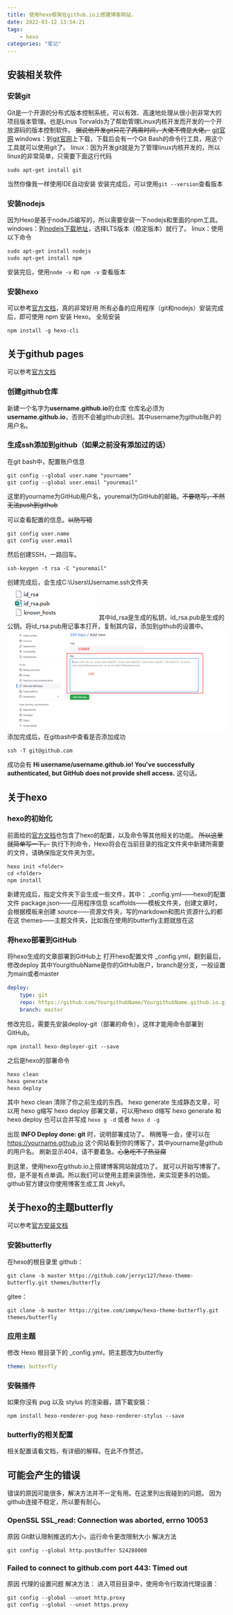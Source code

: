 ```yaml
---
title: 使用hexo框架在github.io上搭建博客网站.
date: 2022-03-12 13:54:21
tags:
    - hexo
categories: "笔记"
---
```

## 安装相关软件
### 安装git
Git是一个开源的分布式版本控制系统，可以有效、高速地处理从很小到非常大的项目版本管理。也是Linus Torvalds为了帮助管理Linux内核开发而开发的一个开放源码的版本控制软件。
~~据说他开发git只花了两周时间，大佬不愧是大佬。~~
[git官网](https://git-scm.com/)
windows：到[git官网](https://gitforwindows.org/)上下载，下载后会有一个Git Bash的命令行工具，用这个工具就可以使用git了。
linux：因为开发git就是为了管理linux内核开发的，所以linux的非常简单，只需要下面这行代码
~~~shell
sudo apt-get install git
~~~
当然你像我一样使用IDE自动安装
安装完成后，可以使用`git --version`查看版本

### 安装nodejs
因为Hexo是基于nodeJS编写的，所以需要安装一下nodejs和里面的npm工具。
windows：到[nodejs下载地址](https://nodejs.org/en/download/)，选择LTS版本（稳定版本）就行了。
linux：使用以下命令
~~~shell
sudo apt-get install nodejs
sudo apt-get install npm
~~~
安装完后，使用`node -v` 和 `npm -v` 查看版本

### 安装hexo
可以参考[官方文档](https://hexo.io/zh-cn/docs/)，真的非常好用
所有必备的应用程序（git和nodejs）安装完成后，即可使用 npm 安装 Hexo。
全局安装
~~~shell
npm install -g hexo-cli
~~~

## 关于github pages
可以参考[官方文档](https://docs.github.com/cn)
### 创建github仓库
新建一个名字为**username.github.io**的仓库
仓库名必须为**username.github.io**，否则不会被github识别。其中username为github账户的用户名。
### 生成ssh添加到github（如果之前没有添加过的话）
在git bash中，配置账户信息
~~~shell
git config --global user.name "yourname"
git config --global user.email "youremail"
~~~
这里的yourname为GitHub用户名，youremail为GitHub的邮箱。~~不要瞎写，不然无法push到github~~

可以查看配置的信息。~~以防写错~~
~~~shell
git config user.name
git config user.email
~~~
然后创建SSH，一路回车。
~~~shell
ssh-keygen -t rsa -C "youremail"
~~~
创建完成后，会生成C:\Users\Username\.ssh文件夹
![.shh文件夹](../images/使用hexo框架在github-io上搭建博客网站/ssh.png)
其中id_rsa是生成的私钥，id_rsa.pub是生成的公钥。将id_rsa.pub用记事本打开，复制其内容，添加到github的设置中。
![.githubSSHKey](../images/使用hexo框架在github-io上搭建博客网站/githubSSHKey.png)
添加完成后，在gitbash中查看是否添加成功
~~~shell
ssh -T git@github.com
~~~
成功会有 **Hi username/username.github.io! You've successfully authenticated, but GitHub does not provide shell access.** 这句话。

## 关于hexo
### hexo的初始化
前面给的[官方文档](https://hexo.io/zh-cn/docs/)也包含了hexo的配置，以及命令等其他相关的功能。 ~~所以这里就简单写一下。~~
执行下列命令，Hexo将会在当前目录的指定文件夹中新建所需要的文件，请确保指定文件夹为空。
~~~shell
hexo init <folder>
cd <folder>
npm install
~~~
新建完成后，指定文件夹下会生成一些文件，其中：
_config.yml——hexo的配置文件
package.json——应用程序信息
scaffolds——模板文件夹，创建文章时，会根据模板来创建
source——资源文件夹，写的markdown和图片资源什么的都在这
themes——主题文件夹，比如我在使用的butterfly主题就放在这

### 将hexo部署到GitHub
将hexo生成的文章部署到GitHub上
打开hexo配置文件 _config.yml，翻到最后，修改deploy
其中YourgithubName是你的GitHub账户，branch是分支，一般设置为main或者master
~~~yml
deploy:
    type: git
    repo: https://github.com/YourgithubName/YourgithubName.github.io.git
    branch: master
~~~
修改完后，需要先安装deploy-git（部署的命令），这样才能用命令部署到GitHub。
~~~shell
npm install hexo-deployer-git --save
~~~
之后是hexo的部署命令
~~~shell
hexo clean
hexo generate
hexo deploy
~~~
其中 hexo clean 清除了你之前生成的东西。
hexo generate 生成静态文章，可以用 hexo g缩写
hexo deploy 部署文章，可以用hexo d缩写
hexo generate 和 hexo deploy 也可以合并写成 `hexo g -d` 或者 `hexo d -g`

出现 **INFO  Deploy done: git** 时，说明部署成功了。
稍微等一会，便可以在 https://yourname.github.io 这个网站看到你的博客了，其中yourname是github的用户名。
刷新显示404，请不要着急。~~心急吃不了热豆腐~~

到这里，使用hexo在github.io上搭建博客网站就成功了。
就可以开始写博客了。
但，是不是有点单调。所以我们可以使用主题来装饰他，来实现更多的功能。 github官方建议你使用博客生成工具 Jekyll。

## 关于hexo的主题butterfly
可以参考[官方安装文档](https://butterfly.js.org/posts/21cfbf15/)
### 安装butterfly
在hexo的根目录里
github：
~~~shell
git clone -b master https://github.com/jerryc127/hexo-theme-butterfly.git themes/butterfly
~~~
gitee：
~~~shell
git clone -b master https://gitee.com/immyw/hexo-theme-butterfly.git themes/butterfly
~~~
### 应用主题
修改 Hexo 根目录下的 _config.yml，把主题改为butterfly
~~~yml
theme: butterfly
~~~
### 安裝插件
如果你沒有 pug 以及 stylus 的渲染器，請下載安裝：
~~~shell
npm install hexo-renderer-pug hexo-renderer-stylus --save
~~~
### butterfly的相关配置
相关配置请看文档，有详细的解释。在此不作赘述。

## 可能会产生的错误
错误的原因可能很多，解决方法并不一定有用。在这里列出我碰到的问题。
因为github连接不稳定，所以要有耐心。
### OpenSSL SSL_read: Connection was aborted, errno 10053
原因
Git默认限制推送的大小，运行命令更改限制大小
解决方法
~~~shell
git config --global http.postBuffer 524288000
~~~
### Failed to connect to github.com port 443: Timed out
原因
代理的设置问题
解决方法：
进入项目目录中，使用命令行取消代理设置：
~~~shell
git config --global --unset http.proxy
git config --global --unset https.proxy
~~~
